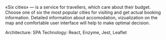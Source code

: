 «Six cities» — is a service for travellers, which care about their budget. 
Choose one of six the most popular cities for visiting and get actual booking information. 
Detailed information about accomodation, vizualization on the map and comfortable user interface will help to make optimal decision.

Architecture: SPA
Technology: React, Enzyme, Jest, Leaflet
